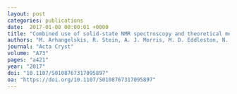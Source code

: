 ```yaml
---
layout: post
categories: publications
date:  2017-01-08 00:00:01 +0000
title: "Combined use of solid-state NMR spectroscopy and theoretical modelling as a method of structure determination"
authors: "M. Arhangelskis, R. Stein, A. J. Morris, M. D. Eddleston, N. Madusanka, W. Jones and T. Friščić"
journal: "Acta Cryst"
volume: "A73"
pages: "a421"
year: "2017"
doi: "10.1107/S0108767317095897"
oa: "https://doi.org/10.1107/S0108767317095897"
---
```

